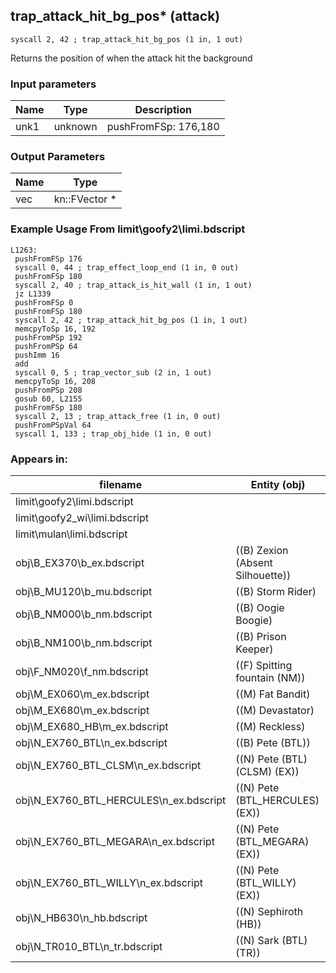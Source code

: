 ## trap_attack_hit_bg_pos* (attack)

`syscall 2, 42 ; trap_attack_hit_bg_pos (1 in, 1 out)`

Returns the position of when the attack hit the background

### Input parameters
| Name | Type | Description
|------|------|------------
| unk1   | unknown   | pushFromFSp: 176,180


### Output Parameters
| Name | Type
|------|-----
| vec   | kn::FVector *   
### Example Usage From limit\goofy2\limi.bdscript
```plaintext
L1263:
 pushFromFSp 176
 syscall 0, 44 ; trap_effect_loop_end (1 in, 0 out)
 pushFromFSp 180
 syscall 2, 40 ; trap_attack_is_hit_wall (1 in, 1 out)
 jz L1339
 pushFromFSp 0
 pushFromFSp 180
 syscall 2, 42 ; trap_attack_hit_bg_pos (1 in, 1 out)
 memcpyToSp 16, 192
 pushFromPSp 192
 pushFromPSp 64
 pushImm 16
 add 
 syscall 0, 5 ; trap_vector_sub (2 in, 1 out)
 memcpyToSp 16, 208
 pushFromPSp 208
 gosub 60, L2155
 pushFromFSp 180
 syscall 2, 13 ; trap_attack_free (1 in, 0 out)
 pushFromPSpVal 64
 syscall 1, 133 ; trap_obj_hide (1 in, 0 out)
```


### Appears in:
| filename | Entity (obj)
|----------|-------------
| limit\goofy2\limi.bdscript       |           
| limit\goofy2_wi\limi.bdscript       |           
| limit\mulan\limi.bdscript       |           
| obj\B_EX370\b_ex.bdscript       | ((B) Zexion (Absent Silhouette))          
| obj\B_MU120\b_mu.bdscript       | ((B) Storm Rider)          
| obj\B_NM000\b_nm.bdscript       | ((B) Oogie Boogie)          
| obj\B_NM100\b_nm.bdscript       | ((B) Prison Keeper)          
| obj\F_NM020\f_nm.bdscript       | ((F) Spitting fountain (NM))          
| obj\M_EX060\m_ex.bdscript       | ((M) Fat Bandit)          
| obj\M_EX680\m_ex.bdscript       | ((M) Devastator)          
| obj\M_EX680_HB\m_ex.bdscript       | ((M) Reckless)          
| obj\N_EX760_BTL\n_ex.bdscript       | ((B) Pete (BTL))          
| obj\N_EX760_BTL_CLSM\n_ex.bdscript       | ((N) Pete (BTL) (CLSM) (EX))          
| obj\N_EX760_BTL_HERCULES\n_ex.bdscript       | ((N) Pete (BTL_HERCULES) (EX))          
| obj\N_EX760_BTL_MEGARA\n_ex.bdscript       | ((N) Pete (BTL_MEGARA) (EX))          
| obj\N_EX760_BTL_WILLY\n_ex.bdscript       | ((N) Pete (BTL_WILLY) (EX))          
| obj\N_HB630\n_hb.bdscript       | ((N) Sephiroth (HB))          
| obj\N_TR010_BTL\n_tr.bdscript       | ((N) Sark (BTL) (TR))          



